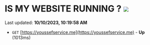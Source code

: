 # IS MY WEBSITE RUNNING ? [![](https://img.shields.io/static/v1?label=Sponsor&message=%E2%9D%A4&logo=GitHub&color=%23fe8e86)](https://github.com/sponsors/<username>)

Last updated: **10/10/2023, 10:19:58 AM**

- `GET` [https://youssefservice.me](https://youssefservice.me) - **Up** (1013ms)
